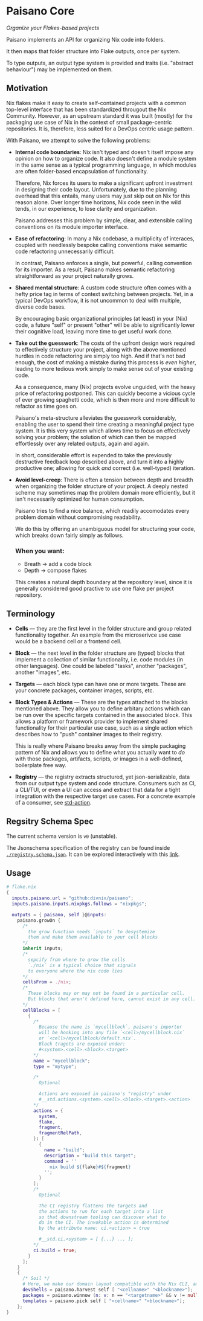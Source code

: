 <!--
SPDX-FileCopyrightText: 2022 The Standard Authors

SPDX-License-Identifier: Unlicense
-->

# Paisano Core

_Organize your Flakes-based projects_

Paisano implements an API for organizing Nix code into folders.

It then maps that folder structure into Flake outputs, once per system.

To type outputs, an output type system is provided and traits (i.e. "abstract behaviour") may be implemented on them.

## Motivation

Nix flakes make it easy to create self-contained projects with a common top-level interface that has been standardized througout the Nix Community.
However, as an upstream standard it was built (mostly) for the packaging use case of Nix in the context of small package-centric repositories.
It is, therefore, less suited for a DevOps centric usage pattern.

With Paisano, we attempt to solve the following problems:

- **Internal code boundaries**:
  Nix isn't typed and doesn't itself impose any opinion on how to organize code.
  It also doesn't define a module system in the same sense as a typical programming language, in which modules are often folder-based encapsulation of functionality.

  Therefore, Nix forces its users to make a significant upfront investment in designing their code layout.
  Unfortunately, due to the planning overhead that this entails, many users may just skip out on Nix for this reason alone.
  Over longer time horizons, Nix code seen in the wild tends, in our experience, to lose clarity and organization.

  Paisano addresses this problem by simple, clear, and extensible calling conventions on its module importer interface.

- **Ease of refactoring**:
  In many a Nix codebase, a multiplicity of interaces, coupled with needlessly bespoke calling conventions make semantic code refactoring unnecessarily difficult.

  In contrast, Paisano enforces a single, but powerful, calling convention for its importer. As a result, Paisano makes semantic refactoring straightforward as your project naturally grows.

- **Shared mental structure**:
  A custom code structure often comes with a hefty price tag in terms of context switching between projects.
  Yet, in a typical DevOps workflow, it is not uncommon to deal with multiple, diverse code bases.

  By encouraging basic organizational principles (at least) in your (Nix) code, a future "self" or present "other" will be able to significantly lower their cognitive load,
  leaving more time to get useful work done.

- **Take out the guesswork**:
  The costs of the upfront design work required to effectively structure your project, along with the above mentioned hurdles in code refactoring are simply too high.
  And if that's not bad enough, the cost of making a mistake during this process is _even higher_, leading to more tedious work simply to make sense out of your existing code.

  As a consequence, many (Nix) projects evolve unguided, with the heavy price of refactoring postponed.
  This can quickly become a vicious cycle of ever growing spaghetti code, which is then more and more difficult to refactor as time goes on.

  Paisano's meta-structure alleviates the guesswork considerably, enabling the user to spend their time creating a meaningful project type system.
  It is this very system which allows time to focus on effectively solving your problem; the solution of which can then be mapped effortlessly over any related outputs, again and again.

  In short, considerable effort is expended to take the previously destructive feedback loop described above, and turn it into a highly productive one; allowing for quick _and_ correct (i.e. well-typed) iteration.

- **Avoid level-creep**:
  There is often a tension between depth and breadth when organizing the folder structure of your project.
  A deeply nested scheme may sometimes map the problem domain more efficiently, but it isn't necessarily optimized for human consumption.

  Paisano tries to find a nice balance, which readily accomodates every problem domain without compromising readability.

  We do this by offering an unambiguous model for structuring your code, which breaks down fairly simply as follows.

  ### When you want:

  - Breath &#8594; add a code block
  - Depth &#8594; compose flakes

  This creates a natural depth boundary at the repository level, since it is generally considered good practive to use one flake per project repository.

## Terminology

- **Cells** &mdash; they are the first level in the folder structure and group related functionality together.
  An example from the microserivce use case would be a backend cell or a frontend cell.
- **Block** &mdash; the next level in the folder structure are (typed) blocks that implement a collection of similar functionality, i.e. code modules (in other languages).
  One could be labeled "tasks", another "packages", another "images", etc.

- **Targets** &mdash; each block type can have one or more targets.
  These are your concrete packages, container images, scripts, etc.

- **Block Types & Actions** &mdash;
  These are the types attached to the blocks mentioned above. They allow you to define arbitary actions which can be run over the specific targets contained in the associated block.
  This allows a platform or framework provider to implement shared functionality for their particular use case, such as a single action which describes how to "push" container images to their registry.

  This is really where Paisano breaks away from the simple packaging pattern of Nix and allows you to define what you actually want to _do_ with those packages, artifacts, scripts, or images in a well-defined, boilerplate free way.

- **Registry** &mdash; the registry extracts structured, yet json-serializable, data from our output type system and code structure.
  Consumers such as CI, a CLI/TUI, or even a UI can access and extract that data for a tight integration with the respective target use cases. For a concrete example of a consumer, see [std-action](https://github.com/divnix/std-action).

## Regsitry Schema Spec

The current schema version is `v0` (unstable).

The Jsonschema specification of the registry can be found inside [`./registry.schema.json`](./registry.schema.json).
It can be explored interactively with this [link][explore-registry-schema].

[explore-registry-schema]: https://json-schema-viewer.vercel.app/view?url=https%3A%2F%2Fraw.githubusercontent.com%2Fdivnix%2Fpaisano%2Fmain%2Fregistry.schema.json&description_is_markdown=on&expand_buttons=on&show_breadcrumbs=on&with_footer=on&template_name=js

## Usage

```nix
# flake.nix
{
  inputs.paisano.url = "github:divnix/paisano";
  inputs.paisano.inputs.nixpkgs.follows = "nixpkgs";

  outputs = { paisano, self }@inputs:
    paisano.growOn {
      /*
        the grow function needs `inputs` to desystemize
        them and make them available to your cell blocks
      */
      inherit inputs;
      /*
        sepcify from where to grow the cells
        `./nix` is a typical choice that signals
        to everyone where the nix code lies
      */
      cellsFrom = ./nix;
      /*
        These blocks may or may not be found in a particular cell.
        But blocks that aren't defined here, cannot exist in any cell.
      */
      cellBlocks = [
        {
          /*
            Because the name is `mycellblock`, paisano's importer
            will be hooking into any file `<cell>/mycellblock.nix`
            or `<cell>/mycellblock/default.nix`.
            Block tragets are exposed under:
            #<system>.<cell>.<block>.<target>
          */
          name = "mycellblock";
          type = "mytype";

          /*
            Optional

            Actions are exposed in paisano's "registry" under
            #__std.actions.<system>.<cell>.<block>.<target>.<action>
          */
          actions = {
            system,
            flake,
            fragment,
            fragmentRelPath,
          }: [
            {
              name = "build";
              description = "build this target";
              command = ''
                nix build ${flake}#${fragment}
              '';
            }
          ];
          /*
            Optional

            The CI registry flattens the targets and
            the actions to run for each target into a list
            so that downstream tooling can discover what to
            do in the CI. The invokable action is determined
            by the attribute name: ci.<action> = true

            #__std.ci.<system> = [ {...} ... ];
          */
          ci.build = true;
        }
      ];
    }
    {
      /* Soil */
      # Here, we make our domain layout compatible with the Nix CLI, among others
      devShells = paisano.harvest self [ "<cellname>" "<blockname>"];
      packages = paisano.winnow (n: v: n == "<targetname>" && v != null ) self [ "<cellname>" "<blockname>"];
      templates = paisano.pick self [ "<cellname>" "<blockname>"];
    };
}
```
